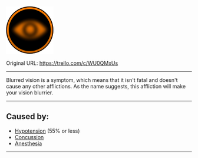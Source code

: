 ![tile011(2).png\|200](./Blurred%20Vision%20-%20Attachments/6718845db30472d958dd7a87.png)

Original URL: https://trello.com/c/WU0QMxUs

---

Blurred vision is a symptom, which means that it isn't fatal and doesn't cause any other afflictions. As the name suggests, this affliction will make your vision blurrier.

---

## Caused by:

- [Hypotension](../Blood/Hypotension.md) (55% or less)
- [Concussion](../Head_Brain/Concussion.md)
- [Anesthesia](../Torso/Anesthesia.md)

---

